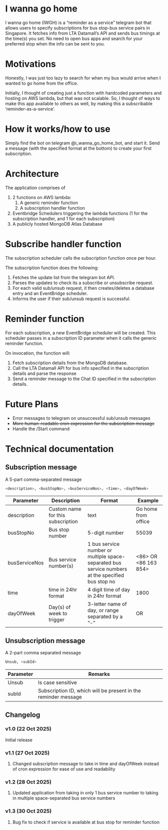 # I wanna go home

I wanna go home (IWGH) is a “reminder as a service” telegram bot that allows users to specify subscriptions for bus stop-bus service pairs in Singapore. It fetches info from LTA Datamall’s API and sends bus timings at the time(s) you set. No need to open bus apps and search for your preferred stop when the info can be sent to you.     

# Motivations

Honestly, I was just too lazy to search for when my bus would arrive when I wanted to go home from the office. 

Initially, I thought of creating just a function with hardcoded parameters and hosting on AWS lambda, but that was not scalable. So, I thought of ways to make this app available to others as well, by making this a subscribable ‘reminder-as-a-service’. 

# How it works/how to use

Simply find the bot on telegram @i_wanna_go_home_bot,  and start it. Send a message (with the specified format at the bottom) to create your first subscription. 

# Architecture

The application comprises of 

1. 2 functions on AWS lambda: 
    1. A generic reminder function
    2. A subscription handler function
2. Eventbridge Schedulers triggering the lambda functions (1 for the subscription handler, and 1 for each subscription)
3. A publicly hosted MongoDB Atlas Database

# Subscribe handler function

The subscription scheduler calls the subscription function once per hour. 

The subscription function does the following: 

1. Fetches the update list from the telegram bot API.
2. Parses the updates to check its a subscribe or unsubscribe request.
3. For each valid sub/unsub request, it then creates/deletes a database entry and an EventBridge scheduler. 
4.  Informs the user if their sub/unsub request is successful.  

# Reminder function

For each subscription, a new EventBridge scheduler will be created. This scheduler passes in a subscription ID parameter when it calls the generic reminder function. 

On invocation, the function will: 

1. Fetch subscription details from the MongoDB database. 
2. Call the LTA Datamall API for bus info specified in the subscription details and parse the response
3. Send a reminder message to the Chat ID specified in the subscription details. 

# Future Plans

- Error messages to telegram on unsuccessful sub/unsub messages
- ~~More human-readable cron expression for the subscription message~~
- Handle the /Start command

# Technical documentation

## Subscription message

A 5-part comma-separated message

```bash
<description>, <busStopNo>, <busServiceNos>, <time>, <dayOfWeek>
```

|  Parameter | Description | Format | Example |
| --- | --- | --- | --- |
| description | Custom name for this subscription | text | Go home from office |
| busStopNo | Bus stop number | 5-digit number | 55039 |
| busServiceNos | Bus service number(s) | 1 bus service number or multiple space-separated bus service numbers at the specified bus stop no | <86> OR <86 163 854>  |
| time | time in 24hr format  | 4 digit time of day in 24hr format | 1800 |
| dayOfWeek | Day(s) of week to trigger | 3-letter name of day, or range separated by a “-” | <mon> OR <tue-thu> |

## Unsubscription message

A 2-part comma separated message

```bash
Unsub, <subId>
```

|  Parameter | Remarks |
| --- | --- |
| Unsub | Is case sensitive |
| subId | Subscription ID, which will be present in the reminder message |

## Changelog

### v1.0 (22 Oct 2025)

Initial release

### v1.1 (27 Oct 2025)

1. Changed subscription message to take in time and dayOfWeek instead of cron expression for ease of use and readability

### v1.2 (28 Oct 2025)

1. Updated application from taking in only 1 bus service number to taking in multiple space-separated bus service numbers

### v1.3 (30 Oct 2025)

1. Bug fix to check if service is available at bus stop for reminder function